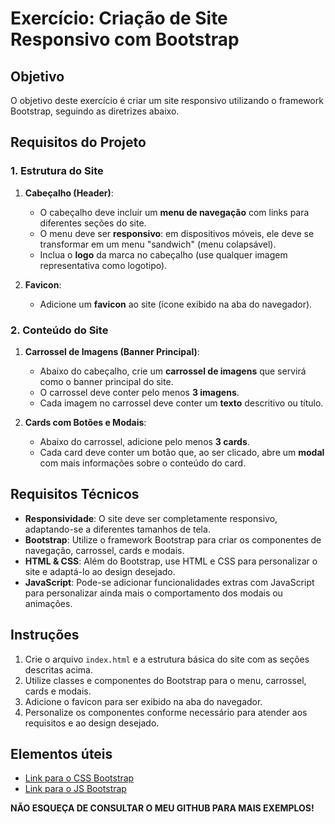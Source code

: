 # Exercício: Criação de Site Responsivo com Bootstrap

## Objetivo
O objetivo deste exercício é criar um site responsivo utilizando o framework Bootstrap, seguindo as diretrizes abaixo. 

## Requisitos do Projeto

### 1. Estrutura do Site

1. **Cabeçalho (Header)**:
   - O cabeçalho deve incluir um **menu de navegação** com links para diferentes seções do site.
   - O menu deve ser **responsivo**: em dispositivos móveis, ele deve se transformar em um menu "sandwich" (menu colapsável).
   - Inclua o **logo** da marca no cabeçalho (use qualquer imagem representativa como logotipo).

2. **Favicon**:
   - Adicione um **favicon** ao site (ícone exibido na aba do navegador).

### 2. Conteúdo do Site

1. **Carrossel de Imagens (Banner Principal)**:
   - Abaixo do cabeçalho, crie um **carrossel de imagens** que servirá como o banner principal do site.
   - O carrossel deve conter pelo menos **3 imagens**.
   - Cada imagem no carrossel deve conter um **texto** descritivo ou título.

2. **Cards com Botões e Modais**:
   - Abaixo do carrossel, adicione pelo menos **3 cards**.
   - Cada card deve conter um botão que, ao ser clicado, abre um **modal** com mais informações sobre o conteúdo do card.

## Requisitos Técnicos

- **Responsividade**: O site deve ser completamente responsivo, adaptando-se a diferentes tamanhos de tela.
- **Bootstrap**: Utilize o framework Bootstrap para criar os componentes de navegação, carrossel, cards e modais.
- **HTML & CSS**: Além do Bootstrap, use HTML e CSS para personalizar o site e adaptá-lo ao design desejado.
- **JavaScript**: Pode-se adicionar funcionalidades extras com JavaScript para personalizar ainda mais o comportamento dos modais ou animações.

## Instruções

1. Crie o arquivo `index.html` e a estrutura básica do site com as seções descritas acima.
2. Utilize classes e componentes do Bootstrap para o menu, carrossel, cards e modais.
3. Adicione o favicon para ser exibido na aba do navegador.
4. Personalize os componentes conforme necessário para atender aos requisitos e ao design desejado.

## Elementos úteis

- [Link para o CSS Bootstrap](https://cdn.jsdelivr.net/npm/bootstrap@5.3.0/dist/css/bootstrap.min.css)
- [Link para o JS Bootstrap](https://cdn.jsdelivr.net/npm/bootstrap@5.3.0/dist/js/bootstrap.bundle.min.js)

**NÃO ESQUEÇA DE CONSULTAR O MEU GITHUB PARA MAIS EXEMPLOS!**
